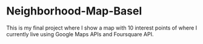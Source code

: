 # Neighborhood-Map-Basel
This is my final project where I show a map with 10 interest points of where I currently live using Google Maps APIs and Foursquare API.
